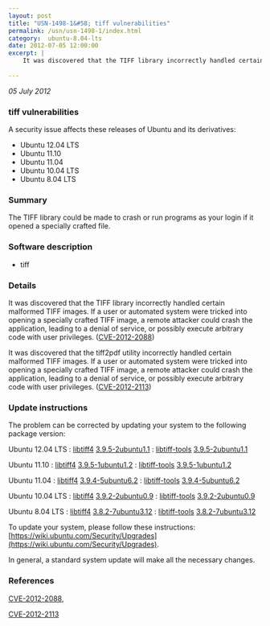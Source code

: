 ```yaml
---
layout: post
title: "USN-1498-1&#58; tiff vulnerabilities"
permalink: /usn/usn-1498-1/index.html
category:  ubuntu-8.04-lts
date: 2012-07-05 12:00:00
excerpt: |
    It was discovered that the TIFF library incorrectly handled certain malformed TIFF images. If a user or automated system were tricked into opening a specially crafted TIFF image, a remote attacker could crash the application, leading to a denial of service, or possibly execute arbitrary code with user privileges. ([CVE-2012-2088](http://people.ubuntu.com/~ubuntu-security/cve/CVE-2012-2088))
    
--- 
```

 
 

*05 July 2012*

### tiff vulnerabilities

A security issue affects these releases of Ubuntu and its derivatives:

* Ubuntu 12.04 LTS
* Ubuntu 11.10
* Ubuntu 11.04
* Ubuntu 10.04 LTS
* Ubuntu 8.04 LTS

### Summary

The TIFF library could be made to crash or run programs as your login if it opened a specially crafted file.

### Software description

* tiff 

### Details

It was discovered that the TIFF library incorrectly handled certain malformed TIFF images. If a user or automated system were tricked into opening a specially crafted TIFF image, a remote attacker could crash the application, leading to a denial of service, or possibly execute arbitrary code with user privileges. ([CVE-2012-2088](http://people.ubuntu.com/~ubuntu-security/cve/CVE-2012-2088))

It was discovered that the tiff2pdf utility incorrectly handled certain malformed TIFF images. If a user or automated system were tricked into opening a specially crafted TIFF image, a remote attacker could crash the application, leading to a denial of service, or possibly execute arbitrary code with user privileges. ([CVE-2012-2113](http://people.ubuntu.com/~ubuntu-security/cve/CVE-2012-2113)) 

### Update instructions

The problem can be corrected by updating your system to the following package version:

Ubuntu 12.04 LTS
 : [libtiff4](https://launchpad.net/ubuntu/+source/tiff) <span> [3.9.5-2ubuntu1.1](https://launchpad.net/ubuntu/+source/tiff/3.9.5-2ubuntu1.1) </span> 
 : [libtiff-tools](https://launchpad.net/ubuntu/+source/tiff) <span> [3.9.5-2ubuntu1.1](https://launchpad.net/ubuntu/+source/tiff/3.9.5-2ubuntu1.1) </span> 

Ubuntu 11.10
 : [libtiff4](https://launchpad.net/ubuntu/+source/tiff) <span> [3.9.5-1ubuntu1.2](https://launchpad.net/ubuntu/+source/tiff/3.9.5-1ubuntu1.2) </span> 
 : [libtiff-tools](https://launchpad.net/ubuntu/+source/tiff) <span> [3.9.5-1ubuntu1.2](https://launchpad.net/ubuntu/+source/tiff/3.9.5-1ubuntu1.2) </span> 

Ubuntu 11.04
 : [libtiff4](https://launchpad.net/ubuntu/+source/tiff) <span> [3.9.4-5ubuntu6.2](https://launchpad.net/ubuntu/+source/tiff/3.9.4-5ubuntu6.2) </span> 
 : [libtiff-tools](https://launchpad.net/ubuntu/+source/tiff) <span> [3.9.4-5ubuntu6.2](https://launchpad.net/ubuntu/+source/tiff/3.9.4-5ubuntu6.2) </span> 

Ubuntu 10.04 LTS
 : [libtiff4](https://launchpad.net/ubuntu/+source/tiff) <span> [3.9.2-2ubuntu0.9](https://launchpad.net/ubuntu/+source/tiff/3.9.2-2ubuntu0.9) </span> 
 : [libtiff-tools](https://launchpad.net/ubuntu/+source/tiff) <span> [3.9.2-2ubuntu0.9](https://launchpad.net/ubuntu/+source/tiff/3.9.2-2ubuntu0.9) </span> 

Ubuntu 8.04 LTS
 : [libtiff4](https://launchpad.net/ubuntu/+source/tiff) <span> [3.8.2-7ubuntu3.12](https://launchpad.net/ubuntu/+source/tiff/3.8.2-7ubuntu3.12) </span> 
 : [libtiff-tools](https://launchpad.net/ubuntu/+source/tiff) <span> [3.8.2-7ubuntu3.12](https://launchpad.net/ubuntu/+source/tiff/3.8.2-7ubuntu3.12) </span> 

To update your system, please follow these instructions: [https://wiki.ubuntu.com/Security/Upgrades](https://wiki.ubuntu.com/Security/Upgrades).

In general, a standard system update will make all the necessary changes. 

### References

 
 [CVE-2012-2088](http://people.ubuntu.com/~ubuntu-security/cve/CVE-2012-2088), 

 [CVE-2012-2113](http://people.ubuntu.com/~ubuntu-security/cve/CVE-2012-2113)
 

